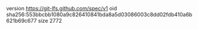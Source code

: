 version https://git-lfs.github.com/spec/v1
oid sha256:553bbcbb1080a9c826410841bda8a5d03086003c8dd02fdb410a6b621b69c677
size 2772
